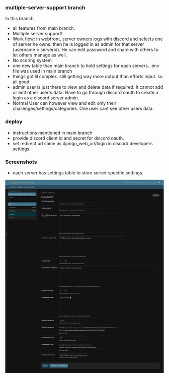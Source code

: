 ### multiple-server-support branch

In this branch,
 - all features from main branch.
 - Multiple server support!
  - Work flow: in webfront, server owners logs with discord and selects one of server he owns. then he is logged in as admin for that server (username = serverid). He can edit password and share with others to let others manage as well. 
 - No scoring system
 - one new table than main branch to hold settings for each servers. .env file was used in main branch
 - things got lil complex. still getting way more output than efforts input. so all good.
 - admin user is just there to view and delete data if required. It cannot add or edit other user's data. Have to go through discord oauth to create a login as a discord server admin.
 - Normal User can however view and edit only their challenges/settings/categories. One user cant see other users data.

### deploy
- instructions mentioned in main branch
- provide discord client id and secret for dsicord oauth.
- set redirect url same as django_web_url/login in discord developers settings.

 ### Screenshots

- each server has settings table to store server specific settings. 

 ![settings](https://raw.githubusercontent.com/Prabesh01/ctf-discord-bot/main/ss/b2-settings.png)